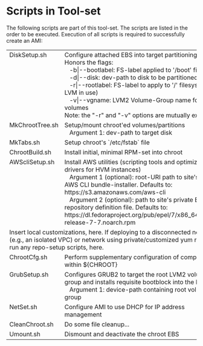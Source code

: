 # Scripts in Tool-set
The following scripts are part of this tool-set. The scripts are listed in the order to be executed. Execution of all scripts is required to successfully create an AMI:

<table border="0">
  <tr>
    <td valign="top">DiskSetup.sh</td>
    <td valign="top">Configure attached EBS into target partitioning-state. Honors the flags:
      <br/>&nbsp;&nbsp;&nbsp;-b&#124;--bootlabel: FS-label applied to '/boot' filesystem
      <br/>&nbsp;&nbsp;&nbsp;-d|--disk: dev-path to disk to be partitioned
      <br/>&nbsp;&nbsp;&nbsp;-r|--rootlabel: FS-label to apply to '/' filesystem (no LVM in use)
      <br/>&nbsp;&nbsp;&nbsp;-v|--vgname: LVM2 Volume-Group name for root volumes
      <br/>Note: the "-r" and "-v" options are mutually exclusive
</td>
  </tr>
  <tr>
    <td valign="top">MkChrootTree.sh</td>
    <td valign="top">Setup/mount chroot'ed volumes/partitions
      <br/>&nbsp;&nbsp;&nbsp;Argument 1: dev-path to target disk</td>
  </tr>
  <tr>
    <td valign="top">MkTabs.sh</td>
    <td valign="top">Setup chroot's `/etc/fstab` file
  </tr>
  <tr>
    <td valign="top">ChrootBuild.sh</td>
    <td valign="top">Install initial, minimal RPM-set into chroot</td>
  </tr>
  <tr>
    <td valign="top">AWScliSetup.sh</td>
    <td valign="top">Install AWS utilities (scripting tools and optimized drivers for HVM instances)
      <br/>&nbsp;&nbsp;&nbsp;Argument 1 (optional): root-URI path to site's private AWS CLI bundle-installer. Defaults to: https://s3.amazonaws.com/aws-cli
      <br/>&nbsp;&nbsp;&nbsp;Argument 2 (optional): path to site's private EPEL repository definition file. Defaults to: https://dl.fedoraproject.org/pub/epel/7/x86_64/e/epel-release-7-7.noarch.rpm</td>
  </tr>
  <tr>
    <td colspan="2">Insert local customizations, here. If deploying to a disconnected network (e.g., an isolated VPC) or network using private/customized yum repos, run any repo-setup scripts, here.</td>
  </tr>
  <tr>
    <td valign="top">ChrootCfg.sh</td>
    <td valign="top">Perform supplementary configuration of components within ${CHROOT}</td>
  </tr>
  <tr>
    <td valign="top">GrubSetup.sh
    <td valign="top">Configures GRUB2 to target the root LVM2 volume-group and installs requisite bootblock into the MBR.
      <br/>&nbsp;&nbsp;&nbsp;Argument 1: device-path containing root volume-group</td>
  </tr>
  <tr>
    <td valign="top">NetSet.sh
    <td valign="top">Configure AMI to use DHCP for IP address management
  </tr>
  <tr>
    <td valign="top">CleanChroot.sh</td>
    <td valign="top">Do some file cleanup...</td>
  </tr>
  <tr>
    <td valign="top">Umount.sh</td>
    <td valign="top">Dismount and deactivate the chroot EBS</td>
  </tr>
</table>
